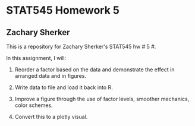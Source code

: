 # STAT545 Homework 5
## Zachary Sherker
This is a repository for Zachary Sherker's STAT545 hw # 5 #.

In this assignment, I will:

1) Reorder a factor based on the data and demonstrate the effect in arranged data and in figures.

2) Write data to file and load it back into R.

3) Improve a figure through the use of factor levels, smoother mechanics, color schemes.

4) Convert this to a plotly visual.
